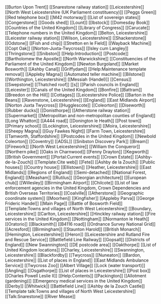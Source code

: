 [[Burton Upon Trent]]
[[Snarestone railway station]]
[[Leicestershire]]
[[North West Leicestershire (UK Parliament constituency)]]
[[Peggs Green]]
[[Red telephone box]]
[[M42 motorway]]
[[List of sovereign states]]
[[Congerstone]]
[[Goods shed]]
[[Lount]]
[[Ibstock]]
[[Domesday Book]]
[[Countries of the United Kingdom]]
[[Library of Congress]]
[[Carucate]]
[[Telephone numbers in the United Kingdom]]
[[Belton, Leicestershire]]
[[Leicester railway station]]
[[Wilson, Leicestershire]]
[[Shackerstone]]
[[Odstone]]
[[Fish and chip]]
[[Stretton en le Field]]
[[Wayback Machine]]
[[Copt Oak]]
[[Norton-Juxta-Twycross]]
[[Isley cum Langley]]
[[Thringstone]]
[[Snibston]]
[[Help:Introduction]]
[[Postcode]]
[[Bartholomew the Apostle]]
[[North Warwickshire]]
[[Constituencies of the Parliament of the United Kingdom]]
[[Newton Burgoland]]
[[Market Bosworth]]
[[Ashby Canal]]
[[Griffydam]]
[[Help:Maintenance template removal]]
[[Appleby Magna]]
[[Automated teller machine]]
[[Bilstone]]
[[Worthington, Leicestershire]]
[[Messiah (Handel)]]
[[Census]]
[[Swepstone]]
[[Thatched roof]]
[[s]]
[[Parish councils in England]]
[[Leicester]]
[[Canals of the United Kingdom]]
[[Bonfire]]
[[Battram]]
[[Breedon on the Hill]]
[[Cottages]]
[[Leicestershire Police]]
[[Barton in the Beans]]
[[Ravenstone, Leicestershire]]
[[England]]
[[East Midlands Airport]]
[[Norton Juxta Twycross]]
[[Hugglescote]]
[[Coleorton]]
[[Diseworth]]
[[Rubber ducks]]
[[Donisthorpe]]
[[Atherstone railway station]]
[[Supermarket]]
[[Metropolitan and non-metropolitan counties of England]]
[[Long Whatton]]
[[A444 road]]
[[Donington le Heath]]
[[Post town]]
[[Primary school]]
[[Lockington, Leicestershire]]
[[Moira, Leicestershire]]
[[Sheepy Magna]]
[[Guy Fawkes Night]]
[[Farm Town, Leicestershire]]
[[Tamworth, Staffordshire]]
[[Postcodes in the United Kingdom]]
[[Newbold Coleorton]]
[[Coventry]]
[[ADSL]]
[[Snibston Discovery Park]]
[[Bream]]
[[Firework]]
[[North West Leicestershire]]
[[William the Conqueror]]
[[Northern pike]]
[[Oaks in Charnwood]]
[[Fenny Drayton]]
[[Kegworth]]
[[British Government]]
[[Portal:Current events]]
[[Crown Estate]]
[[Ashby-de-la-Zouch]]
[[Template:Cite web]]
[[Fete]]
[[Ashby de la Zouch]]
[[Public houses]]
[[Country house]]
[[Ellistown]]
[[Heather, Leicestershire]]
[[East Midlands]]
[[Regions of England]]
[[Semi-detached]]
[[National Forest, England]]
[[Measham]]
[[Rutilus]]
[[Georgian architecture]]
[[European chub]]
[[Willesley]]
[[Birmingham Airport]]
[[Chilcote]]
[[List of law enforcement agencies in the United Kingdom, Crown Dependencies and British Overseas Territories]]
[[Coalville]]
[[Atherstone]]
[[Geographic coordinate system]]
[[Moorhen]]
[[Kingfisher]]
[[Appleby Parva]]
[[George Frideric Handel]]
[[Main Page]]
[[Battle of Bosworth Field]]
[[Template:Towns and villages of North West Leicestershire]]
[[Boundary, Leicestershire]]
[[Carlton, Leicestershire]]
[[Hinckley railway station]]
[[Fire services in the United Kingdom]]
[[Nottingham]]
[[Normanton le Heath]]
[[Oratorio]]
[[Blacksmith]]
[[B4116 road]]
[[Ordnance Survey National Grid]]
[[Acresford]]
[[Birmingham]]
[[Staunton Harold]]
[[British Monarch]]
[[Hemington, Leicestershire]]
[[Heron]]
[[Leicestershire and Rutland Fire and Rescue Service]]
[[Battlefield Line Railway]]
[[Gopsall]]
[[Districts of England]]
[[New Swannington]]
[[DE postcode area]]
[[Oakthorpe]]
[[List of United Kingdom locations]]
[[Charley, Leicestershire]]
[[Swannington, Leicestershire]]
[[Blackfordby]]
[[Twycross]]
[[Nuneaton]]
[[Bardon, Leicestershire]]
[[List of places in England]]
[[East Midlands Ambulance Service]]
[[Twycross Zoo]]
[[Albert Village]]
[[Lock (water transport)]]
[[Angling]]
[[Osgathorpe]]
[[List of places in Leicestershire]]
[[Post box]]
[[Charles Powell Leslie II]]
[[Help:Contents]]
[[Packington]]
[[Allotment (gardening)]]
[[Emergency medical services in the United Kingdom]]
[[Derby]]
[[Whitwick]]
[[Battlefield Line]]
[[Ashby de la Zouch Castle]]
[[Template talk:Towns and villages of North West Leicestershire]]
[[Talk:Snarestone]]
[[River Mease]]
